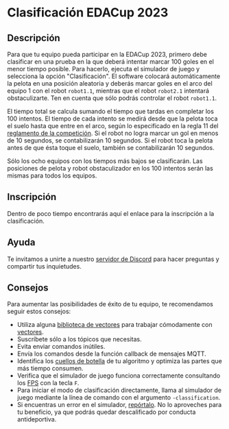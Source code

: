 # Clasificación EDACup 2023 

## Descripción

Para que tu equipo pueda participar en la EDACup 2023, primero debe clasificar en una prueba en la que deberá intentar marcar 100 goles en el menor tiempo posible. Para hacerlo, ejecuta el simulador de juego y selecciona la opción "Clasificación". El software colocará automáticamente la pelota en una posición aleatoria y deberás marcar goles en el arco del equipo 1 con el robot `robot1.1`, mientras que el robot `robot2.1` intentará obstaculizarte. Ten en cuenta que sólo podrás controlar el robot `robot1.1`.

El tiempo total se calcula sumando el tiempo que tardas en completar los 100 intentos. El tiempo de cada intento se medirá desde que la pelota toca el suelo hasta que entre en el arco, según lo especificado en la regla 11 del [reglamento de la competición](REGLAMENTO.md). Si el robot no logra marcar un gol en menos de 10 segundos, se contabilizarán 10 segundos. Si el robot toca la pelota antes de que ésta toque el suelo, también se contabilizarán 10 segundos.

Sólo los ocho equipos con los tiempos más bajos se clasificarán. Las posiciones de pelota y robot obstaculizador en los 100 intentos serán las mismas para todos los equipos.

## Inscripción

Dentro de poco tiempo encontrarás aquí el enlace para la inscripción a la clasificación.

## Ayuda

Te invitamos a unirte a nuestro [servidor de Discord](https://discord.gg/RAwJQxQyW2) para hacer preguntas y compartir tus inquietudes.

## Consejos

Para aumentar las posibilidades de éxito de tu equipo, te recomendamos seguir estos consejos:

* Utiliza alguna [biblioteca de vectores](https://pypi.org/search/?q=vector) para trabajar cómodamente con [vectores](https://es.wikipedia.org/wiki/Vector).
* Suscríbete sólo a los tópicos que necesitas.
* Evita enviar comandos inútiles.
* Envía los comandos desde la función callback de mensajes MQTT.
* Identifica los [cuellos de botella](https://es.wikipedia.org/wiki/Cuello_de_botella) de tu algoritmo y optimiza las partes que más tiempo consumen.
* Verifica que el simulador de juego funciona correctamente consultando los [FPS](https://es.wikipedia.org/wiki/Fotogramas_por_segundo) con la tecla `F`.
* Para iniciar el modo de clasificación directamente, llama al simulador de juego mediante la línea de comando con el argumento `-classification`.
* Si encuentras un error en el simulador, [repórtalo](https://github.com/mressl/edacup2023/issues). No lo aproveches para tu beneficio, ya que podrás quedar descalificado por conducta antideportiva.
